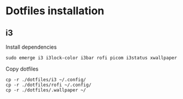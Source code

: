 # Dotfiles installation

## i3
Install dependencies
```
sudo emerge i3 i3lock-color i3bar rofi picom i3status xwallpaper 
```

Copy dotfiles

```
cp -r ./dotfiles/i3 ~/.config/
cp -r ./dotfiles/rofi ~/.config/
cp -r ./dotfiles/.wallpaper ~/
```

